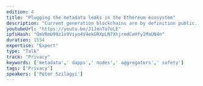 ```yaml
---
edition: 4
title: "Plugging the metadata leaks in the Ethereum ecosystem"
description: "Current generation blockchains are by definition public... but how much public is too public? There is ample research going into making transactions private, hiding users' balances and computing verifiably off chain. However, nobody really focuses on the alarming amount of metadata we leave behind us with every one of our chain, explorer and/or dapp interactions. Even running our own nodes can expose a lot more about us to the world than most people realize or would feel confident with. In this talk I'd like to highlight some of the issues I see around metadata privacy within the Ethereum ecosystem, how those seemingly innocuous data leaks could be amassed and abused by aggregating actors and what we collectively might try to do to protect our users and the safety of our community members in the coming years."
youtubeUrl: "https://youtu.be/J1JenTo7oLE"
ipfsHash: "QmVRmU99z1o9Viyo4V4ekGRXpLN7XhjrmdCeHfy1MaUN4n"
duration: 1554
expertise: "Expert"
type: "Talk"
track: "Privacy"
keywords: ['metadata',' dapps',' nodes',' aggregators',' safety']
tags: ['Privacy']
speakers: ['Péter Szilágyi']
---
```


